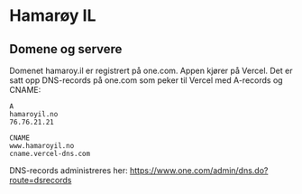 # Hamarøy IL

## Domene og servere

Domenet hamaroy.il er registrert på one.com. Appen kjører på Vercel. Det er satt opp DNS-records på one.com som peker til Vercel med A-records og CNAME:

```
A
hamaroyil.no
76.76.21.21

CNAME
www.hamaroyil.no
cname.vercel-dns.com
```

DNS-records administreres her: https://www.one.com/admin/dns.do?route=dsrecords
